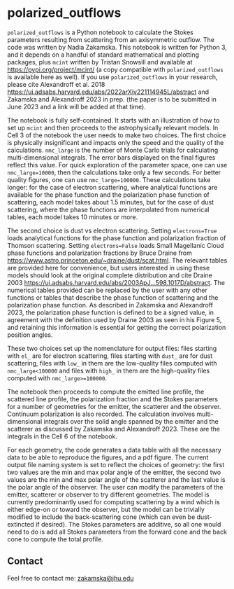 # polarized_outflows

`polarized_outflows` is a Python notebook to calculate the Stokes parameters resulting from scattering from an axisymmetric outflow. The code was written by Nadia Zakamska. This notebook is written for Python 3, and it depends on a handful of standard mathematical and plotting packages, plus `mcint` written by Tristan Snowsill and available at https://pypi.org/project/mcint/ (a copy compatible with `polarized_outflows` is available here as well). If you use `polarized_outflows` in your research, please cite Alexandroff et al. 2018 https://ui.adsabs.harvard.edu/abs/2022arXiv221114945L/abstract and Zakamska and Alexandroff 2023 in prep. (the paper is to be submitted in June 2023 and a link will be added at that time). 

The notebook is fully self-contained. It starts with an illustration of how to set up `mcint` and then proceeds to the astrophysically relevant models. In Cell 3 of the notebook the user needs to make two choices. The first choice is physically insignificant and impacts only the speed and the quality of the calculations. `nmc_large` is the number of Monte Carlo trials for calculating multi-dimensional integrals. The error bars displayed on the final figures reflect this value. For quick exploration of the parameter space, one can use `nmc_large=10000`, then the calculations take only a few seconds. For better quality figures, one can use `nmc_large=100000`. These calculations take longer: for the case of electron scattering, where analytical functions are available for the phase function and the polarization phase function of scattering, each model takes about 1.5 minutes, but for the case of dust scattering, where the phase functions are interpolated from numerical tables, each model takes 10 minutes or more. 

The second choice is dust vs electron scattering. Setting `electrons=True` loads analytical functions for the phase function and polarization fraction of Thomson scattering. Setting `electrons=False` loads Small Magellanic Cloud phase functions and polarization fractions by Bruce Draine from https://www.astro.princeton.edu/~draine/dust/scat.html. The relevant tables are provided here for convenience, but users interested in using these models should look at the original complete distribution and cite Draine 2003 https://ui.adsabs.harvard.edu/abs/2003ApJ...598.1017D/abstract. The numerical tables provided can be replaced by the user with any other functions or tables that describe the phase function of scattering and the polarization phase function. As described in Zakamska and Alexandroff 2023, the polarization phase function is defined to be a signed value, in agreement with the definition used by Draine 2003 as seen in his Figure 5, and retaining this information is essential for getting the correct polarization position angles. 

These two choices set up the nomenclature for output files: files starting with `el_` are for electron scattering, files starting with `dust_` are for dust scattering, files with `low_` in them are the low-quality files computed with `nmc_large<100000` and files with `high_` in them are the high-quality files computed with `nmc_large>=100000`. 

The notebook then proceeds to compute the emitted line profile, the scattered line profile, the polarization fraction and the Stokes parameters for a number of geometries for the emitter, the scatterer and the observer. Continuum polarization is also recorded. The calculation involves multi-dimensional integrals over the solid angle spanned by the emitter and the scatterer as discussed by Zakamska and Alexandroff 2023. These are the integrals in the Cell 6 of the notebook. 

For each geometry, the code generates a data table with all the necessary data to be able to reproduce the figures, and a pdf figure. The current output file naming system is set to reflect the choices of geometry: the first two values are the min and max polar angle of the emitter, the second two values are the min and max polar angle of the scatterer and the last value is the polar angle of the observer. The user can modify the parameters of the emitter, scatterer or observer to try different geometries. The model is currently predominantly used for computing scattering by a wind which is either edge-on or toward the observer, but the model can be trivially modified to include the back-scattering cone (which can even be dust-extincted if desired). The Stokes parameters are additive, so all one would need to do is add all Stokes parameters from the forward cone and the back cone to compute the total profile. 

## Contact

Feel free to contact me: zakamska@jhu.edu
